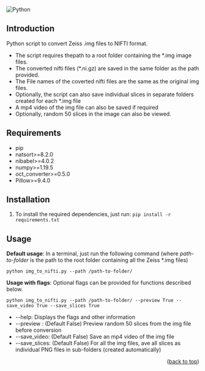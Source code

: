 <a name="readme"></a>

<!-- [![Contributors][contributors-shield]][contributors-url] -->
![Python][python-shield]
<!-- [![Stargazers][stars-shield]][stars-url] -->

<!-- GETTING STARTED -->
## Introduction

Python script to convert Zeiss .img files to NIFTI format.
- The script requires thepath to a root folder containing the *.img image files.
- The converted nifti files (*.ni.gz) are saved in the same folder as the path provided.
- The File names of the coverted nifti files are the same as the original img files.
- Optionally, the script can also save individual slices in separate folders created for each *.img file
- A mp4 video of the img file can also be saved if required
- Optionally, random 50 slices in the image can also be viewed.

## Requirements
- pip
- natsort>=8.2.0
- nibabel>=4.0.2
- numpy>=1.19.5
- oct_converter>=0.5.0
- Pillow>=9.4.0

<!-- USAGE EXAMPLES -->
## Installation

1. To install the required dependencies, just run: `pip install -r requirements.txt`

## Usage

**Default usage**: In a terminal, just run the following command (where *path-to-folder* is the path to the root folder containing all the Zeiss *.img files)

 `python img_to_nifti.py --path /path-to-folder/`

**Usage with flags**: Optional flags can be provided for functions described below.

  `python img_to_nifti.py --path /path-to-folder/ --preview True --save_video True --save_slices True`

* --help: Displays the flags and other information
* --preview : (Default False) Preview random 50 slices from the img file before conversion
* --save_video: (Default False) Save an mp4 video of the img file
* --save_slices: (Default False) For all the img files, ave all slices as individual PNG files in sub-folders (created automatically)



<p align="right">(<a href="#readme-top">back to top</a>)</p>



<!-- MARKDOWN LINKS & IMAGES -->
[python-shield]: https://img.shields.io/badge/Python-3.7-blue?style=for-the-badge&logo=appveyor
[tf-shield]: https://img.shields.io/badge/Tensorflow-2.8-orange?style=for-the-badge&logo=appveyor

[issues-shield]: https://img.shields.io/github/issues/Atif-Anwer/SpecSeg?style=for-the-badge
[issues-url]: https://github.com/Atif-Anwer/SpecSeg/issues
[license-shield]: https://img.shields.io/badge/License-CC-brightgreen?style=for-the-badge
[license-url]: https://github.com/othneildrew/Best-README-Template/blob/master/LICENSE.txt
[linkedin-shield]: https://img.shields.io/badge/-LinkedIn-black.svg?style=for-the-badge&logo=linkedin&colorB=555
[linkedin-url]: https://www.linkedin.com/in/atifanwer/

<!-- Soruce: https://github.com/othneildrew/Best-README-Template/pull/73 -->